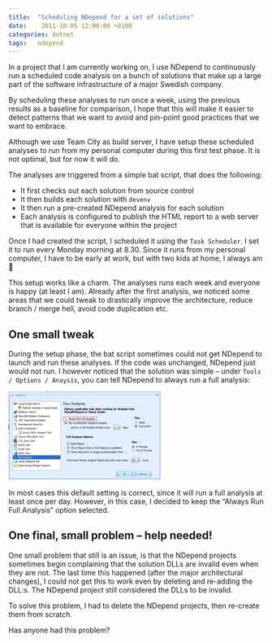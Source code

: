 ```yaml
---
title:  "Scheduling NDepend for a set of solutions"
date:    2011-10-05 12:00:00 +0100
categories: dotnet
tags: 	ndepend
---
```



In a project that I am currently working on, I use NDepend to continuously run a
scheduled code analysis on a bunch of solutions that make up a large part of the
software infrastructure of a major Swedish company.

By scheduling these analyses to run once a week, using the previous results as a
baseline for comparison, I hope that this will make it easier to detect patterns
that we want to avoid and pin-point good practices that we want to embrace.

Although we use Team City as build server, I have setup these scheduled analyses
to run from my personal computer during this first test phase. It is not optimal,
but for now it will do.

The analyses are triggered from a simple bat script, that does the following:

- It first checks out each solution from source control
- It then builds each solution with `devenv`
- It then run a pre-created NDepend analysis for each solution
- Each analysis is configured to publish the HTML report to a web server that is available for everyone within the project

Once I had created the script, I scheduled it using the `Task Scheduler`.  I set
it to run every Monday morning at 8.30. Since it runs from my personal computer,
I have to be early at work, but with two kids at home, I always am 🙂

This setup works like a charm. The analyses runs each week and everyone is happy
(at least I am). Already after the first analysis, we noticed some areas that we
could tweak to drastically improve the architecture, reduce branch / merge hell,
avoid code duplication etc.


## One small tweak

During the setup phase, the bat script sometimes could not get NDepend to launch
and run these analyses. If the code was unchanged, NDepend just would not run. I
however noticed that the solution was simple – under `Tools / Options / Anaysis`,
you can tell NDepend to always run a full analysis:

![NDepend](/assets/img/blog/2011-10-05-2.png "NDepend")

In most cases this default setting is correct, since it will run a full analysis
at least once per day. However, in this case, I decided to keep the “Always Run
Full Analysis” option selected.


## One final, small problem – help needed!

One small problem that still is an issue, is that the NDepend projects sometimes
begin complaining that the solution DLLs are invalid even when they are not. The
last time this happened (after the major architectural changes), I could not get
this to work even by deleting and re-adding the DLL:s. The NDepend project still
considered the DLLs to be invalid.

To solve this problem, I had to delete the NDepend projects, then re-create them
from scratch.

Has anyone had this problem?